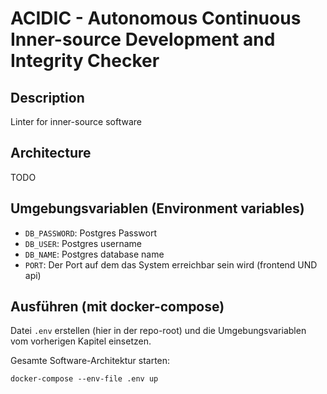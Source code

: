 # ACIDIC - Autonomous Continuous Inner-source Development and Integrity Checker

## Description
Linter for inner-source software

## Architecture
TODO

## Umgebungsvariablen (Environment variables)
- `DB_PASSWORD`: Postgres Passwort
- `DB_USER`: Postgres username
- `DB_NAME`: Postgres database name
- `PORT`: Der Port auf dem das System erreichbar sein wird (frontend UND api)
 

## Ausführen (mit docker-compose)
Datei `.env` erstellen (hier in der repo-root) und die Umgebungsvariablen vom vorherigen Kapitel einsetzen.

Gesamte Software-Architektur starten:
```shell
docker-compose --env-file .env up
```
